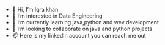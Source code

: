 - 👋 Hi, I’m Iqra khan
- 👀 I’m interested in Data Engineering
- 🌱 I’m currently learning java,python and wev development
- 💞️ I’m looking to collaborate on java and python projects
- 📫 Here is my linkedIn account you can reach me out 
